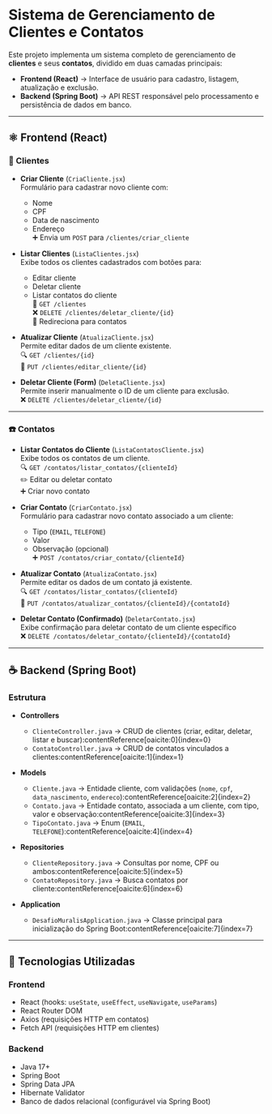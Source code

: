 # Sistema de Gerenciamento de Clientes e Contatos

Este projeto implementa um sistema completo de gerenciamento de **clientes** e seus **contatos**, dividido em duas camadas principais:

- **Frontend (React)** → Interface de usuário para cadastro, listagem, atualização e exclusão.  
- **Backend (Spring Boot)** → API REST responsável pelo processamento e persistência de dados em banco.

---

## ⚛️ Frontend (React)

### 👤 Clientes

- **Criar Cliente** (`CriaCliente.jsx`)  
  Formulário para cadastrar novo cliente com:
  - Nome
  - CPF
  - Data de nascimento
  - Endereço  
  ➕ Envia um `POST` para `/clientes/criar_cliente`

- **Listar Clientes** (`ListaClientes.jsx`)  
  Exibe todos os clientes cadastrados com botões para:
  - Editar cliente
  - Deletar cliente
  - Listar contatos do cliente  
  🔄 `GET /clientes`  
  ❌ `DELETE /clientes/deletar_cliente/{id}`  
  🔁 Redireciona para contatos

- **Atualizar Cliente** (`AtualizaCliente.jsx`)  
  Permite editar dados de um cliente existente.  
  🔍 `GET /clientes/{id}`  
  💾 `PUT /clientes/editar_cliente/{id}`

- **Deletar Cliente (Form)** (`DeletaCliente.jsx`)  
  Permite inserir manualmente o ID de um cliente para exclusão.  
  ❌ `DELETE /clientes/deletar_cliente/{id}`

---

### ☎️ Contatos

- **Listar Contatos do Cliente** (`ListaContatosCliente.jsx`)  
  Exibe todos os contatos de um cliente.  
  🔍 `GET /contatos/listar_contatos/{clienteId}`  
  ✏️ Editar ou deletar contato  
  ➕ Criar novo contato

- **Criar Contato** (`CriarContato.jsx`)  
  Formulário para cadastrar novo contato associado a um cliente:
  - Tipo (`EMAIL`, `TELEFONE`)
  - Valor
  - Observação (opcional)  
  ➕ `POST /contatos/criar_contato/{clienteId}`

- **Atualizar Contato** (`AtualizaContato.jsx`)  
  Permite editar os dados de um contato já existente.  
  🔍 `GET /contatos/listar_contatos/{clienteId}`  
  💾 `PUT /contatos/atualizar_contatos/{clienteId}/{contatoId}`

- **Deletar Contato (Confirmado)** (`DeletarContato.jsx`)  
  Exibe confirmação para deletar contato de um cliente específico  
  ❌ `DELETE /contatos/deletar_contato/{clienteId}/{contatoId}`

---

## ☕ Backend (Spring Boot)

### Estrutura

- **Controllers**
  - `ClienteController.java` → CRUD de clientes (criar, editar, deletar, listar e buscar):contentReference[oaicite:0]{index=0}  
  - `ContatoController.java` → CRUD de contatos vinculados a clientes:contentReference[oaicite:1]{index=1}

- **Models**
  - `Cliente.java` → Entidade cliente, com validações (`nome`, `cpf`, `data_nascimento`, `endereco`):contentReference[oaicite:2]{index=2}  
  - `Contato.java` → Entidade contato, associada a um cliente, com tipo, valor e observação:contentReference[oaicite:3]{index=3}  
  - `TipoContato.java` → Enum (`EMAIL`, `TELEFONE`):contentReference[oaicite:4]{index=4}

- **Repositories**
  - `ClienteRepository.java` → Consultas por nome, CPF ou ambos:contentReference[oaicite:5]{index=5}  
  - `ContatoRepository.java` → Busca contatos por cliente:contentReference[oaicite:6]{index=6}

- **Application**
  - `DesafioMuralisApplication.java` → Classe principal para inicialização do Spring Boot:contentReference[oaicite:7]{index=7}

---

## 🚀 Tecnologias Utilizadas

### Frontend
- React (hooks: `useState`, `useEffect`, `useNavigate`, `useParams`)
- React Router DOM
- Axios (requisições HTTP em contatos)
- Fetch API (requisições HTTP em clientes)

### Backend
- Java 17+  
- Spring Boot  
- Spring Data JPA  
- Hibernate Validator  
- Banco de dados relacional (configurável via Spring Boot)  
